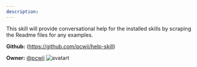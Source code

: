 ```yaml
---
description: 
---
```

This skill will provide conversational help for the installed skills by scraping the Readme files for any examples.

**Github:** (https://github.com/pcwii/help-skill)

**Owner:** [@pcwii](https://github.com/pcwii) ![avatart](https://avatars0.githubusercontent.com/u/30759206?v=4)

